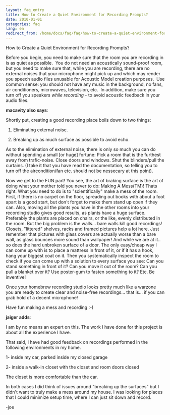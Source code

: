 ```yaml
---
layout: faq_entry
title: How to Create a Quiet Environment for Recording Prompts?
date: 2010-01-01
categories: faq
lang: en
redirect_from: /home/docs/faq/faq/how-to-create-a-quiet-environment-for-recording-prompts
---
```


How to Create a Quiet Environment for Recording Prompts?

Before you begin, you need to make sure that the room you are recording in is as quiet as possible.  You do not need an acoustically sound-proof room, but you need to make sure that, while you are recording, there are no external noises that your microphone might pick up and which may render you speech audio files unusable for Acoustic Model creation purposes.  Use common sense: you should not have any music in the background, no fans, air conditioners, microwaves, television, etc.  In addition, make sure you turn off you speakers *while recording* - to avoid acoustic feedback in your audio files.

**macavity also says**:

Shortly put, creating a good recording place boils down to two things:

1) Eliminating external noise.

2) Breaking up as much surface as possible to avoid echo.

 

 As to the elimination of external noise, there is only so much you can do without spending a small [or huge] fortune: Pick a room that is the furthest away from trafic-noise. Close doors and windows. Shut the blinders/pull the curtains. (I take it that you have read the documentation, so telling you to turn off the aircondition/fan etc. should not be nessecary at this point).

 Now we get to the FUN part! You see, the art of braking surface is the art of doing what your mother told you never to do: Making A Mess(TM)! Thats right. What you need to do is to "scientifically" make a mess of the room. First, if there is no carpet on the floor, spreading out books with about a foot apart is a good start, but don't forget to make them stand up open if they can. Also, moving all the plants you have in the other rooms into your recording studio gives good results, as plants have a huge surface. Preferably the plants are placed on chairs, or the like, evenly distributed in the room. But the big problem is the walls... bare walls kill good recordings! Closets, "littered" shelves, racks and framed pictures help a lot here. Just remember that pictures with glass covers are actually worse than a bare wall, as glass bounces more sound than wallpaper! And while we are at it.. so does the hard unbroken surface of a door. The only easy/cheap way I can come up with is to place a mattress in front of it, or if it has a hook, hang your biggest coat on it. Then you systematically inspect the room to check if you can come up with a solution to every surface you see: Can you stand something in front of it?  Can you move it out of the room? Can you pull a blanket over it? Use poster-gum to fasten something to it? Etc. Be inventive!

 Once your homebrew recording studio looks pretty much like a warzone you are ready to create clear and noise-free recordings... that is... if you can grab hold of a decent microphone!

 Have fun making a mess and recording :-)

**jaiger adds**:

I am by no means an expert on this.  The work I have done for this project is about all the experience I have.

That said, I have had good feedback on recordings performed in the following environments in my home.

1- inside my car, parked inside my closed garage

2- inside a walk-in closet with the closet and room doors closed

The closet is more comfortable than the car.

In both cases I did think of issues around "breaking up the surfaces" but I didn't want to truly make a mess around my house.  I was looking for places that I could minimize setup time, where I can just sit down and record.

-joe 
